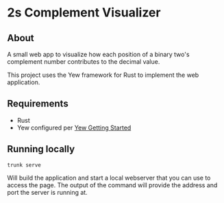 # 2s Complement Visualizer

## About
A small web app to visualize how each position of a binary two's complement number contributes to the decimal value.

This project uses the Yew framework for Rust to implement the web application. 

## Requirements
- Rust
- Yew configured per [Yew Getting Started](https://yew.rs/docs/getting-started/introduction)

## Running locally
```
trunk serve
```
Will build the application and start a local webserver that you can use to access the page. The output of the command will provide the address and port the server is running at. 
